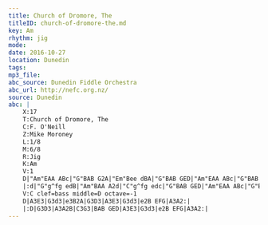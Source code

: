 ```yaml
---
title: Church of Dromore, The
titleID: church-of-dromore-the.md
key: Am
rhythm: jig
mode:
date: 2016-10-27
location: Dunedin
tags:
mp3_file:
abc_source: Dunedin Fiddle Orchestra
abc_url: http://nefc.org.nz/
source: Dunedin
abc: |
    X:17
    T:Church of Dromore, The
    C:F. O'Neill
    Z:Mike Moroney
    L:1/8
    M:6/8
    R:Jig
    K:Am
    V:1
    D|"Am"EAA ABc|"G"BAB G2A|"Em"Bee dBA|"G"BAB GED|"Am"EAA ABc|"G"BAB G2A|"Em"Bee dBA|"Am"BAA A2:|
    |:d|"G"g^fg edB|"Am"BAA A2d|"C"g^fg edc|"G"BAB GED|"Am"EAA ABc|"G"BAB G2A|"Em"Bee dBG|"Am"BAA A2:|
    V:C clef=bass middle=D octave=-1
    D|A3E3|G3d3|e3B2A|G3D3|A3E3|G3d3|e2B EFG|A3A2:|
    |:D|G3D3|A3A2B|C3G3|BAB GED|A3E3|G3d3|e2B EFG|A3A2:|
---
```


